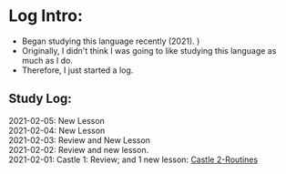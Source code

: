 # Log Intro:
* Began studying this language recently (2021). )
* Originally, I didn't think I was going to like studying this language as much as I do. 
* Therefore, I just started a log. 


## Study Log: 

2021-02-05: New Lesson <br>
2021-02-04: New Lesson <br> 
2021-02-03: Review and New Lesson <br>
2021-02-02: Review and new lesson. <br> 
2021-02-01: Castle 1: Review; and 1 new lesson: [Castle 2-Routines](https://github.com/EO4wellness/T-I-L/blob/main/polyglot/Latin/Castle-2/Routines.md)<br>
